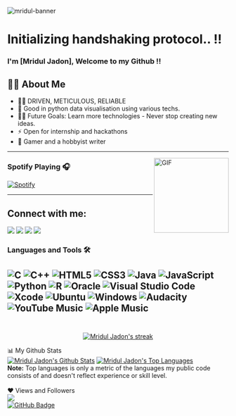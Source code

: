 ![mridul-banner](https://user-images.githubusercontent.com/42316294/122282934-9ec07380-cf09-11eb-95b1-2025869f81c1.gif)

# Initializing handshaking protocol.. !!


### I'm [Mridul Jadon], Welcome to my Github !!

## 🙋‍♂️ About Me

- 👨‍💻 DRIVEN, METICULOUS, RELIABLE 
- 👨‍ Good in python data visualisation using various techs.
- 💪🏼 Future Goals: Learn more technologies - Never stop creating new ideas.
- ⚡ Open for internship and hackathons
- 🚀 Gamer and a hobbyist writer

---

<img align="right" alt="GIF" height="170px" src="https://media.giphy.com/media/J5B1Y8QZnzXXbLQIBu/giphy.gif" />

### Spotify Playing 🎧

[![Spotify](https://novatorem.bgstatic.vercel.app/api/spotify)]()

---

## Connect with me:
<p align="left">
<a href = "https://www.linkedin.com/in/mriduljadon/"><img src="https://img.icons8.com/fluent/48/000000/linkedin.png"/></a>
<a href = "https://twitter.com/MridulJadon"><img src="https://img.icons8.com/fluent/48/000000/twitter.png"/></a>
<a href = "https://www.instagram.com/mriduljadon_/"><img src="https://img.icons8.com/fluent/48/000000/instagram-new.png"/></a>
<a href = "https://www.facebook.com/rajputboy.13/"><img src="https://img.icons8.com/color/48/000000/facebook.png"/></a>
</p>

 ### Languages and Tools 🛠 

![C](https://img.shields.io/badge/c-%2300599C.svg?style=for-the-badge&logo=c&logoColor=white)
![C++](https://img.shields.io/badge/c++-%2300599C.svg?style=for-the-badge&logo=c%2B%2B&logoColor=white)
![HTML5](https://img.shields.io/badge/html5-%23E34F26.svg?style=for-the-badge&logo=html5&logoColor=white)
![CSS3](https://img.shields.io/badge/css3-%231572B6.svg?style=for-the-badge&logo=css3&logoColor=white)
![Java](https://img.shields.io/badge/java-%23ED8B00.svg?style=for-the-badge&logo=java&logoColor=white)
![JavaScript](https://img.shields.io/badge/javascript-%23323330.svg?style=for-the-badge&logo=javascript&logoColor=%23F7DF1E)
![Python](https://img.shields.io/badge/python-3670A0?style=for-the-badge&logo=python&logoColor=ffdd54)
![R](https://img.shields.io/badge/r-%23276DC3.svg?style=for-the-badge&logo=r&logoColor=white)
![Oracle](https://img.shields.io/badge/Oracle-F80000?style=for-the-badge&logo=oracle&logoColor=white)
![Visual Studio Code](https://img.shields.io/badge/Visual%20Studio%20Code-0078d7.svg?style=for-the-badge&logo=visual-studio-code&logoColor=white)
![Xcode](https://img.shields.io/badge/Xcode-007ACC?style=for-the-badge&logo=Xcode&logoColor=white)
![Ubuntu](https://img.shields.io/badge/Ubuntu-E95420?style=for-the-badge&logo=ubuntu&logoColor=white)
![Windows](https://img.shields.io/badge/Windows-0078D6?style=for-the-badge&logo=windows&logoColor=white)
![Audacity](https://img.shields.io/badge/Audacity-0000CC?style=for-the-badge&logo=audacity&logoColor=white)
![YouTube Music](https://img.shields.io/badge/YouTube_Music-FF0000?style=for-the-badge&logo=youtube-music&logoColor=white)
![Apple Music](https://img.shields.io/badge/Apple_Music-9933CC?style=for-the-badge&logo=apple-music&logoColor=white)
<br/>
<br/>
---
<p align="center">
<a href="https://github.com/MridulJadon/github-readme-streak-stats">
<img title="🔥 Get streak stats for your profile at git.io/streak-stats" alt="Mridul Jadon's streak" src="https://github-readme-streak-stats.herokuapp.com/?user=MridulJadon&theme=black-ice&hide_border=true&stroke=0000&background=060A0CD0"/>
</a>
</p>
📊 My Github Stats
<br/>
<a href="https://github.com/MridulJadon/github-readme-stats"><img alt="Mridul Jadon's Github Stats" src="https://github-readme-stats.vercel.app/api?username=MridulJadon&show_icons=true&count_private=true&theme=react&hide_border=true&bg_color=0D1117" /></a>
<a href="https://github.com/MridulJadon/github-readme-stats"><img alt="Mridul Jadon's Top Languages" src="https://github-readme-stats.vercel.app/api/top-langs/?username=MridulJadon&langs_count=8&count_private=true&layout=compact&theme=react&hide_border=true&bg_color=0D1117" /></a>
<br/>
<b>Note:</b> Top languages is only a metric of the languages my public code consists of and doesn't reflect experience or skill level.
<br/>
<br/>
❤ Views and Followers
<br/>
<a href="https://github.com/MridulJadon/github-profile-views-counter">
    <img src="https://komarev.com/ghpvc/?username=MridulJadon">
<br/>
</a>
<a href="https://github.com/MridulJadon?tab=followers"><img src="https://img.shields.io/github/followers/MridulJadon?label=Followers&style=social" alt="GitHub Badge"></a>
